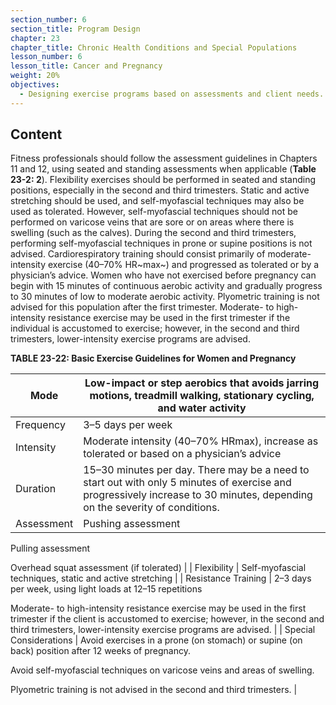 ```yaml
---
section_number: 6
section_title: Program Design
chapter: 23
chapter_title: Chronic Health Conditions and Special Populations
lesson_number: 6
lesson_title: Cancer and Pregnancy
weight: 20%
objectives:
  - Designing exercise programs based on assessments and client needs.
---
```


## Content
Fitness professionals should follow the assessment guidelines in Chapters 11 and 12, using seated and standing assessments when applicable (**Table 23-2: 2**). Flexibility exercises should be performed in seated and standing positions, especially in the second and third trimesters. Static and active stretching should be used, and self-myofascial techniques may also be used as tolerated. However, self-myofascial techniques should not be performed on varicose veins that are sore or on areas where there is swelling (such as the calves). During the second and third trimesters, performing self-myofascial techniques in prone or supine positions is not advised. Cardiorespiratory training should consist primarily of moderate-intensity exercise (40–70% HR~max~) and progressed as tolerated or by a physician’s advice. Women who have not exercised before pregnancy can begin with 15 minutes of continuous aerobic activity and gradually progress to 30 minutes of low to moderate aerobic activity. Plyometric training is not advised for this population after the first trimester. Moderate- to high-intensity resistance exercise may be used in the first trimester if the individual is accustomed to exercise; however, in the second and third trimesters, lower-intensity exercise programs are advised.

**TABLE 23-22: Basic Exercise Guidelines for Women and Pregnancy**

| Mode | Low-impact or step aerobics that avoids jarring motions, treadmill walking, stationary cycling, and water activity |
|---|---|
| Frequency | 3–5 days per week |
| Intensity | Moderate intensity (40–70% HRmax), increase as tolerated or based on a physician’s advice |
| Duration | 15–30 minutes per day. There may be a need to start out with only 5 minutes of exercise and progressively increase to 30 minutes, depending on the severity of conditions. |
| Assessment | Pushing assessment

Pulling assessment

Overhead squat assessment (if tolerated) |
| Flexibility | Self-myofascial techniques, static and active stretching |
| Resistance Training | 2–3 days per week, using light loads at 12–15 repetitions

Moderate- to high-intensity resistance exercise may be used in the first trimester if the client is accustomed to exercise; however, in the second and third trimesters, lower-intensity exercise programs are advised. |
| Special Considerations | Avoid exercises in a prone (on stomach) or supine (on back) position after 12 weeks of pregnancy.

Avoid self-myofascial techniques on varicose veins and areas of swelling.

Plyometric training is not advised in the second and third trimesters. |